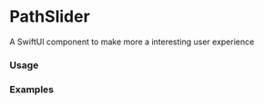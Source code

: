 

# PathSlider

A SwiftUI component to make more a interesting user experience

### Usage


### Examples



